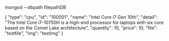 mongod --dbpath filepathDB


{
    "type": "cpu",
    "id": "100001",
    "name": "Intel Core i7 Gen 10th",
    "detail": "The Intel Core i7-10750H is a high-end processor for laptops with six core based on the Comet Lake architecture",
    "quantity": 10,
    "price": 10,
    "file": "testfile",
    "img": "testImg"
}
